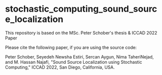 # stochastic_computing_sound_source_localization
This repository is based on the MSc. Peter Schober's thesis &amp; ICCAD 2022 Paper

Please cite the following paper, if you are using the source code:

Peter Schober, Seyedeh Newsha Estiri, Sercan Aygun, Nima TaheriNejad, and M. Hassan Najafi, "Sound Source Localization using Stochastic Computing," ICCAD 2022, San Diego, California, USA.
